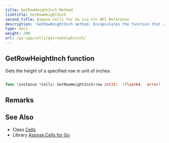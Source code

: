 ```yaml
---
title: GetRowHeightInch Method 
linktitle: GetRowHeightInch
second_title: Aspose.Cells for Go via C++ API Reference
description: 'GetRowHeightInch method. Encapsulates the function that represents getrowheightinch in Go.'
type: docs
weight: 200
url: /go-cpp/cells/getrowheightinch/
---
```


## GetRowHeightInch function

Gets the height of a specified row in unit of inches.

```go

func (instance *Cells) GetRowHeightInch(row int32)  (float64,  error) 

```

## Remarks


## See Also

* Class [Cells](../)
* Library [Aspose.Cells for Go](../../)

